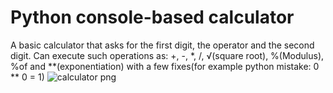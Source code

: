 # Python console-based calculator
A basic calculator that asks for the first digit, the operator and the second digit.
Can execute such operations as: +, -, *, /, √(square root), %(Modulus), %of and **(exponentiation) with a few fixes(for example python mistake: 0 ** 0 = 1)
![calculator png](https://github.com/Bogdan508/Python_console_based_calculator/master/pcbc.png)
